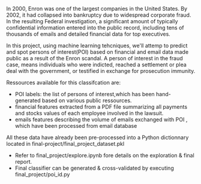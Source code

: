 In 2000, Enron was one of the largest companies in the United States. By 2002, it had collapsed into bankruptcy due to widespread corporate fraud. In the resulting Federal investigation, a significant amount of typically confidential information entered into the public record, including tens of thousands of emails and detailed financial data for top executives. 

In this project, using machine learning tehcniques, we'll attemp to predict and spot persons of interest(POI) based on financial and email data made public as a result of the Enron scandal. A person of interest in the fraud case, means individuals who were indicted, reached a settlement or plea deal with the government, or testified in exchange for prosecution immunity. 

Ressources available for this classifcation are:
- POI labels: the list of persons of interest,which has been hand-generated based on various public ressources. 
- financial features extracted from a PDF file summarizing all payments and stocks values of each employee involved in the lawsuit.
- emails features describing the volume of emails exchanged with POI , which have been processed from email database

All these data have already been pre-processed into a Python dictionnary located in final-project/final_project_dataset.pkl

- Refer to final_project/explore.ipynb fore details on the exploration & final report.
- Final classifier can be generated & cross-validated by executing final_project/poi_id.py
